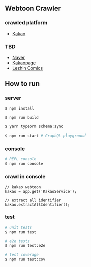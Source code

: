 ## Webtoon Crawler
### crawled platform
- [Kakao](https://webtoon.kakao.com/)
### TBD
- [Naver](https://comic.naver.com/index)
- [Kakaopage](https://page.kakao.com/main)
- [Lezhin Comics](https://www.lezhin.com/ko)

## How to run
### server
```bash
$ npm install

$ npm run build

$ yarn typeorm schema:sync

$ npm run start # GraphQL playground
```

### console
```bash
# REPL console
$ npm run console
```

### crawl in console
```node
// kakao webtoon
kakao = app.get('KakaoService');

// extract all identifier
kakao.extractAllIdentifier();
```

### test
```bash
# unit tests
$ npm run test

# e2e tests
$ npm run test:e2e

# test coverage
$ npm run test:cov
```
